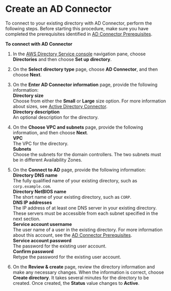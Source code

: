 # Create an AD Connector<a name="create_ad_connector"></a>

To connect to your existing directory with AD Connector, perform the following steps\. Before starting this procedure, make sure you have completed the prerequisites identified in [AD Connector Prerequisites](prereq_connector.md)\.

**To connect with AD Connector**

1. In the [AWS Directory Service console](https://console.aws.amazon.com/directoryservicev2/) navigation pane, choose **Directories** and then choose **Set up directory**\.

1. On the **Select directory type** page, choose **AD Connector**, and then choose **Next**\.

1. On the **Enter AD Connector information** page, provide the following information:  
**Directory size**  
Choose from either the **Small** or **Large** size option\. For more information about sizes, see [Active Directory Connector](directory_ad_connector.md)\.  
**Directory description**  
An optional description for the directory\.

1. On the **Choose VPC and subnets** page, provide the following information, and then choose **Next**\.  
**VPC**  
The VPC for the directory\.  
**Subnets**  
Choose the subnets for the domain controllers\. The two subnets must be in different Availability Zones\. 

1. On the **Connect to AD** page, provide the following information:  
**Directory DNS name**  
The fully qualified name of your existing directory, such as `corp.example.com`\.  
**Directory NetBIOS name**  
The short name of your existing directory, such as `CORP`\.  
**DNS IP addresses**  
The IP address of at least one DNS server in your existing directory\. These servers must be accessible from each subnet specified in the next section\.  
**Service account username**  
The user name of a user in the existing directory\. For more information about this account, see the [AD Connector Prerequisites](prereq_connector.md)\.  
**Service account password**  
The password for the existing user account\.  
**Confirm password**  
Retype the password for the existing user account\.

1. On the **Review & create** page, review the directory information and make any necessary changes\. When the information is correct, choose **Create directory**\. It takes several minutes for the directory to be created\. Once created, the **Status** value changes to **Active**\.